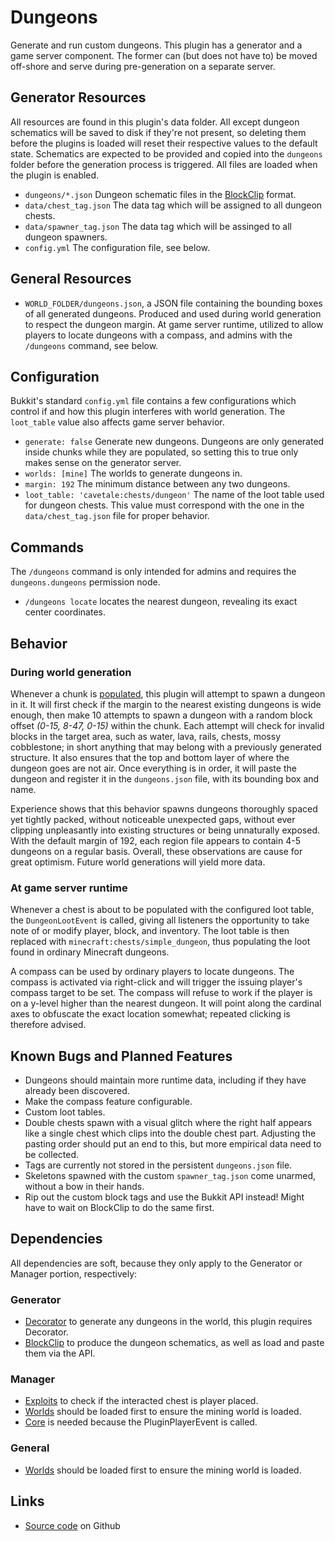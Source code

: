 # Dungeons

Generate and run custom dungeons.  This plugin has a generator and a game server component.  The former can (but does not have to) be moved off-shore and serve during pre-generation on a separate server.

## Generator Resources
All resources are found in this plugin's data folder.  All except dungeon schematics will be saved to disk if they're not present, so deleting them before the plugins is loaded will reset their respective values to the default state.  Schematics are expected to be provided and copied into the `dungeons` folder before the generation process is triggered.  All files are loaded when the plugin is enabled.
- `dungeons/*.json` Dungeon schematic files in the [BlockClip](https://github.com/StarTux/BlockClip) format.
- `data/chest_tag.json` The data tag which will be assigned to all dungeon chests.
- `data/spawner_tag.json` The data tag which will be assinged to all dungeon spawners.
- `config.yml` The configuration file, see below.

## General Resources
- `WORLD_FOLDER/dungeons.json`, a JSON file containing the bounding boxes of all generated dungeons.  Produced and used during world generation to respect the dungeon margin.  At game server runtime, utilized to allow players to locate dungeons with a compass, and admins with the `/dungeons` command, see below.

## Configuration
Bukkit's standard `config.yml` file contains a few configurations which control if and how this plugin interferes with world generation.  The `loot_table` value also affects game server behavior.
- `generate: false` Generate new dungeons. Dungeons are only generated inside chunks while they are populated, so setting this to true only makes sense on the generator server.
- `worlds: [mine]` The worlds to generate dungeons in.
- `margin: 192` The minimum distance between any two dungeons.
- `loot_table: 'cavetale:chests/dungeon'` The name of the loot table used for dungeon chests.  This value must correspond with the one in the `data/chest_tag.json` file for proper behavior.

## Commands
The `/dungeons` command is only intended for admins and requires the `dungeons.dungeons` permission node.
- `/dungeons locate` locates the nearest dungeon, revealing its exact center coordinates.

## Behavior
### During world generation
Whenever a chunk is [populated](https://papermc.io/javadocs/org/bukkit/event/world/ChunkPopulateEvent.html), this plugin will attempt to spawn a dungeon in it.  It will first check if the margin to the nearest existing dungeons is wide enough, then make 10 attempts to spawn a dungeon with a random block offset *(0-15, 8-47, 0-15)* within the chunk.  Each attempt will check for invalid blocks in the target area, such as water, lava, rails, chests, mossy cobblestone; in short anything that may belong with a previously generated structure.  It also ensures that the top and bottom layer of where the dungeon goes are not air.  Once everything is in order, it will paste the dungeon and register it in the `dungeons.json` file, with its bounding box and name.

Experience shows that this behavior spawns dungeons thoroughly spaced yet tightly packed, without noticeable unexpected gaps, without ever clipping unpleasantly into existing structures or being unnaturally exposed.  With the default margin of 192, each region file appears to contain 4-5 dungeons on a regular basis.  Overall, these observations are cause for great optimism.  Future world generations will yield more data.

### At game server runtime
Whenever a chest is about to be populated with the configured loot table, the `DungeonLootEvent` is called, giving all listeners the opportunity to take note of or modify player, block, and inventory.  The loot table is then replaced with `minecraft:chests/simple_dungeon`, thus populating the loot found in ordinary Minecraft dungeons.

A compass can be used by ordinary players to locate dungeons.  The compass is activated via right-click and will trigger the issuing player's compass target to be set.  The compass will refuse to work if the player is on a y-level higher than the nearest dungeon.  It will point along the cardinal axes to obfuscate the exact location somewhat; repeated clicking is therefore advised.

## Known Bugs and Planned Features
- Dungeons should maintain more runtime data, including if they have already been discovered.
- Make the compass feature configurable.
- Custom loot tables.
- Double chests spawn with a visual glitch where the right half appears like a single chest which clips into the double chest part.  Adjusting the pasting order should put an end to this, but more empirical data need to be collected.
- Tags are currently not stored in the persistent `dungeons.json` file.
- Skeletons spawned with the custom `spawner_tag.json` come unarmed, without a bow in their hands.
- Rip out the custom block tags and use the Bukkit API instead!  Might have to wait on BlockClip to do the same first.

## Dependencies

All dependencies are soft, because they only apply to the Generator or Manager portion, respectively:

### Generator
- [Decorator](https://github.com/StarTux/Decorator) to generate any dungeons in the world, this plugin requires Decorator.
- [BlockClip](https://github.com/StarTux/BlockClip) to produce the dungeon schematics, as well as load and paste them via the API.

### Manager
- [Exploits](https://github.com/StarTux/Exploits) to check if the interacted chest is player placed.
- [Worlds](https://github.com/StarTux/Worlds) should be loaded first to ensure the mining world is loaded.
- [Core](https://github.com/StarTux/Core) is needed because the PluginPlayerEvent is called.

### General
- [Worlds](https://github.com/StarTux/Worlds) should be loaded first to ensure the mining world is loaded.

## Links
- [Source code](https://github.com/StarTux/Dungeons) on Github
